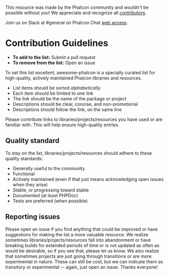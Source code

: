 This resource was made by the Phalcon community and wouldn't be possible without you! We appreciate and recognize all [contributors](https://github.com/sergeyklay/awesome-phalcon/graphs/contributors).

Join us on Slack at #general on Phalcon Chat [web access](https://phalconchats.slack.com).


# Contribution Guidelines

- **To add to the list:** Submit a pull request
- **To remove from the list:** Open an issue

To set this list excellent, awesome-phalcon is a specially curated list for high-quality, actively maintained Phalcon libraries and resources.

- List items should be sorted *alphabetically*.
- Each item should be limited to one link
- The link should be the name of the package or project
- Descriptions should be clear, concise, and non-promotional
- Descriptions should follow the link, on the same line

Please contribute links to libraries/projects/resources you have used or are familiar with. This will help ensure high-quality entries.


## Quality standard

To stay on the list, libraries/projects/resources should adhere to these quality standards:

- Generally useful to the community
- Functional
- Actively maintained (even if that just means acknowledging open issues when they arise)
- Stable, or progressing toward stable
- Documented (at least PHPDoc)
- Tests are preferred (when possible)


## Reporting issues

Please open an issue if you find anything that could be improved or have suggestions for making the list a more valuable resource. We realize sometimes libraries/projects/resources fall into abandonment or have breaking builds for extended periods of time or is not updated as often as would be desirable, so if you see that, please let us know. We also realize that sometimes projects are just going through transitions or are more experimental in nature. These can still be cool, but we can indicate them as transitory or experimental -- again, just open an issue. Thanks everyone!
